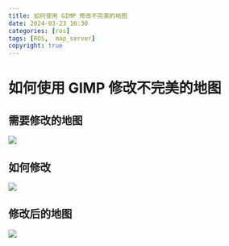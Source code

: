 ```yaml
---
title: 如何使用 GIMP 修改不完美的地图
date: 2024-03-23 16:30
categories: [ros]
tags: [ROS,  map_server]
copyright: true
---
```


# 如何使用 GIMP 修改不完美的地图

## 需要修改的地图
![](https://cn-sy1.rains3.com/dfdfgf/blog/How_to_modify_imperfect_maps_with_GIMP/20240324114918.png)


## 如何修改

![](https://cn-sy1.rains3.com/dfdfgf/blog/How_to_modify_imperfect_maps_with_GIMP/pgm_gimp_edit.gif)

## 修改后的地图
![](https://cn-sy1.rains3.com/dfdfgf/blog/How_to_modify_imperfect_maps_with_GIMP/20240324114750.png)